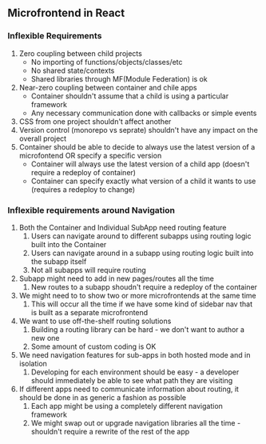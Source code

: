 ## Microfrontend in React

### Inflexible Requirements

1. Zero coupling between child projects
   - No importing of functions/objects/classes/etc
   - No shared state/contexts
   - Shared libraries through MF(Module Federation) is ok
2. Near-zero coupling between container and chile apps
   - Container shouldn't assume that a child is using a particular framework
   - Any necessary communication done with callbacks or simple events
3. CSS from one project shouldn't affect another
4. Version control (monorepo vs seprate) shouldn't have any impact on the overall project
5. Container should be able to decide to always use the latest version of a microfontend OR specify a specific version
   - Container will always use the latest version of a child app (doesn't require a redeploy of container)
   - Container can specify exactly what version of a child it wants to use (requires a redeploy to change)

### Inflexible requirements around Navigation

1. Both the Container and Individual SubApp need routing feature
   1. Users can navigate around to different subapps using routing logic built into the Container
   2. Users can navigate around in a subapp using routing logic built into the subapp itself
   3. Not all subapps will require routing
2. Subapp might need to add in new pages/routes all the time
   1. New routes to a subapp shoudn't require a redeploy of the container
3. We might need to to show two or more microfrontends at the same time
   1. This will occur all the time if we have some kind of sidebar nav that is built as a separate microfrontend
4. We want to use off-the-shelf routing solutions
   1. Building a routing library can be hard - we don't want to author a new one
   2. Some amount of custom coding is OK
5. We need navigation features for sub-apps in both hosted mode and in isolation
   1. Developing for each environment should be easy - a developer should immediately be able to see what path they are visiting
6. If different apps need to communicate information about routing, it should be done in as generic a fashion as possible
   1. Each app might be using a completely different navigation framework
   2. We might swap out or upgrade navigation libraries all the time - shouldn't require a rewrite of the rest of the app
